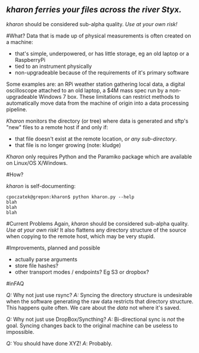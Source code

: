 
_kharon ferries your files across the river Styx._
-----
_kharon_ should be considered sub-alpha quality. *_Use at your own risk!_*

#What?
Data that is made up of physical measurements is often created on a machine:
- that's simple, underpowered, or has little storage, eg an old laptop or a RaspberryPi
- tied to an instrument physically
- non-upgradeable because of the requirements of it's primary software

Some examples are: an RPi weather station gathering local data, a digital oscilloscope
attached to an old laptop, a $4M mass spec run by a non-upgradeable Windows 7 box.
These limitations can restrict methods to automatically move data from the
machine of origin into a data processing pipeline.

_Kharon_ monitors the directory (or tree) where data is generated and sftp's "new"
files to a remote host if and only if:
- that file doesn't exist at the remote location, _or any sub-directory_.
- that file is no longer growing (note: kludge)

_Kharon_ only requires Python and the Paramiko package which are available on
Linux/OS X/Windows.

#How?

_kharon_ is self-documenting:

```
cpoczatek@grepon:kharon$ python kharon.py --help
blah
blah
blah
```

#Current Problems
Again, _kharon_ should be considered sub-alpha quality. *_Use at your own risk!_* It also
flattens any directory structure of the source when copying to the remote host,
which may be very stupid.

#Improvements, planned and possible
- actually parse arguments
- store file hashes?
- other transport modes / endpoints? Eg S3 or dropbox?

#inFAQ

_Q:_ Why not just use rsync?
_A:_ Syncing the directory structure is undesirable when the software generating
the raw data restricts that directory structure. This happens quite often. We care
about the *data* not where it's saved.

_Q:_ Why not just use DropBox/Syncthing?
_A:_ Bi-directional sync is *not* the goal. Syncing changes back to the original
machine can be useless to impossible.

_Q:_ You should have done XYZ!
_A_: Probably.
